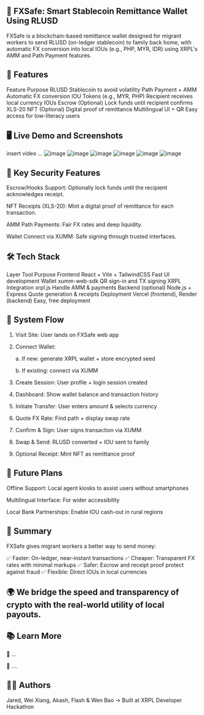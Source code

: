 ## 💸 FXSafe: Smart Stablecoin Remittance Wallet Using RLUSD
FXSafe is a blockchain-based remittance wallet designed for migrant workers to send RLUSD (on-ledger stablecoin) to family back home, with automatic FX conversion into local IOUs (e.g., PHP, MYR, IDR) using XRPL's AMM and Path Payment features.


## 🚀 Features
Feature	Purpose
RLUSD	Stablecoin to avoid volatility
Path Payment + AMM	Automatic FX conversion
IOU Tokens (e.g., MYR, PHP)	Recipient receives local currency IOUs
Escrow (Optional)	Lock funds until recipient confirms
XLS-20 NFT (Optional)	Digital proof of remittance
Multilingual UI + QR	Easy access for low-literacy users


## 🖥️ Live Demo and Screenshots
insert video ...
![image](https://github.com/user-attachments/assets/0d92c115-c10c-4ce0-bf63-f0ad82bc0030)
![image](https://github.com/user-attachments/assets/ad136bc8-1d58-4ba7-b4fd-6454df793da8)
![image](https://github.com/user-attachments/assets/9ee5b48d-0a92-4ec7-8f49-4a3cf7a6e5d3)
![image](https://github.com/user-attachments/assets/f21376a5-4d61-46b1-b468-3e472cd5f3a2)
![image](https://github.com/user-attachments/assets/f5895822-8147-487d-b516-20636266f4f8)
![image](https://github.com/user-attachments/assets/c2ef5d35-ff97-45e6-917f-62235428a979)


## 🔐 Key Security Features
Escrow/Hooks Support: Optionally lock funds until the recipient acknowledges receipt.

NFT Receipts (XLS-20): Mint a digital proof of remittance for each transaction.

AMM Path Payments: Fair FX rates and deep liquidity.

Wallet Connect via XUMM: Safe signing through trusted interfaces.


## 🛠️ Tech Stack
Layer	Tool	Purpose
Frontend	React + Vite + TailwindCSS	Fast UI development
Wallet	xumm-web-sdk	QR sign-in and TX signing
XRPL Integration	xrpl.js	Handle AMM & payments
Backend (optional)	Node.js + Express	Quote generation & receipts
Deployment	Vercel (frontend), Render (backend)	Easy, free deployment


## 🧩 System Flow
1. Visit Site: User lands on FXSafe web app

2. Connect Wallet:
   
    a. If new: generate XRPL wallet + store encrypted seed

    b. If existing: connect via XUMM

4. Create Session: User profile + login session created

5. Dashboard: Show wallet balance and transaction history

6. Initiate Transfer: User enters amount & selects currency

7. Quote FX Rate: Find path + display swap rate

8. Confirm & Sign: User signs transaction via XUMM

9. Swap & Send: RLUSD converted + IOU sent to family

10. Optional Receipt: Mint NFT as remittance proof
    

## 🧠 Future Plans
Offline Support: Local agent kiosks to assist users without smartphones

Multilingual Interface: For wider accessibility

Local Bank Partnerships: Enable IOU cash-out in rural regions


## 🧾 Summary
FXSafe gives migrant workers a better way to send money:

✅ Faster: On-ledger, near-instant transactions
✅ Cheaper: Transparent FX rates with minimal markups
✅ Safer: Escrow and receipt proof protect against fraud
✅ Flexible: Direct IOUs in local currencies


## 🌍 We bridge the speed and transparency of crypto with the real-world utility of local payouts.


## 📚 Learn More
🔗 ...

🔧 ....


## 🧑‍💻 Authors
Jared, Wei Xiang, Akash, Flash & Wen Bao
→ Built at XRPL Developer Hackathon

